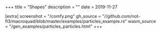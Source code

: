 +++
title = "Shapes" 
description = "" 
date = 2019-11-27

[extra] 
screenshot = "/comfy.png" 
gh_source = "//github.com/not-fl3/macroquad/blob/master/examples/particles_example.rs" 
wasm_source = "/gen_examples/particles_particles.html" 
+++
